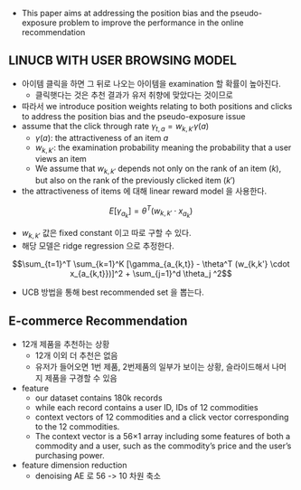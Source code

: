 - This paper aims at addressing the position bias and the pseudo-exposure problem to improve the performance in the online recommendation

## LINUCB WITH USER BROWSING MODEL
- 아이템 클릭을 하면 그 뒤로 나오는 아이템을 examination 할 확률이 높아진다.
  - 클릭햇다는 것은 추천 결과가 유저 취향에 맞았다는 것이므로
- 따라서 we introduce position weights relating to both positions and clicks to address the position bias and the pseudo-exposure issue
- assume that the click through rate $\gamma_{t,a} = w_{k,k'}\gamma (a)$
  - $\gamma (a)$: the attractiveness of an item $a$
  - $w_{k,k'}$: the examination probability meaning the probability that a user views an item
  - We assume that $w_{k,k'}$ depends not only on the rank of an item ($k$), but also on the rank of the previously clicked item ($k'$)
- the attractiveness of items 에 대해 linear reward model 을 사용한다.

$$E[\gamma_{a_k}] = \theta^T (w_{k,k'} \cdot x_{a_k})$$

- $w_{k,k'}$ 값은 fixed constant 이고 따로 구할 수 있다.
- 해당 모델은 ridge regression 으로 추정한다.

$$\sum_{t=1}^T \sum_{k=1}^K [\gamma_{a_{k,t}} - \theta^T (w_{k,k'} \cdot x_{a_{k,t}})]^2 + \sum_{j=1}^d \theta_j ^2$$

- UCB 방법을 통해 best recommended set 을 뽑는다.

## E-commerce Recommendation
- 12개 제품을 추천하는 상황
  - 12개 이외 더 추천은 없음
  - 유저가 들어오면 1번 제품, 2번제품의 일부가 보이는 상황, 슬라이드해서 나머지 제품을 구경할 수 있음
- feature
  - our dataset contains 180k records
  - while each record contains a user ID, IDs of 12 commodities
  - context vectors of 12 commodities and a click vector corresponding to the 12 commodities.
  - The context vector is a 56×1 array including some features of both a commodity and a user, such as the commodity’s price and the user’s purchasing power.
- feature dimension reduction
  - denoising AE 로 56 -> 10 차원 축소